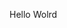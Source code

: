 Hello Wolrd

















































































































































































































































































































































































































































































































































































































































































































































































































































































































































































































































































































































































































































































































































































































































































































































































































































































































































































































































































































































































































































































































































































































































































































































































































































































































































































































































































































































































































































































































































































































































































































































































































































































































































































































































































































































































































































































































































































































































































































































































































































































































































































































































































































































































































































































































































































































































